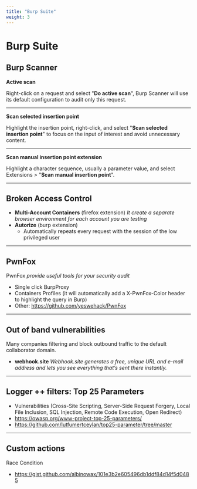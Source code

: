 ```yaml
---
title: "Burp Suite"
weight: 3
---
```


# Burp Suite


## Burp Scanner

**Active scan**

Right-click on a request and select "**Do active scan**", Burp Scanner will use its default configuration to audit only this request.

***

**Scan selected insertion point**

Highlight the insertion point, right-click, and select "**Scan selected insertion point**" to focus on the input of interest and avoid unnecessary content.

***

**Scan manual insertion point extension**

Highlight a character sequence, usually a parameter value, and select Extensions > "**Scan manual insertion point**".

---

## Broken Access Control

* **Multi-Account Containers** (firefox extension) _It create a separate browser environment for each account you are testing_
* **Autorize** (burp extension)
  * Automatically repeats every request with the session of the low privileged user

---

## PwnFox

PwnFox _provide useful tools for your security audit_

* Single click BurpProxy
* Containers Profiles (it will automatically add a X-PwnFox-Color header to highlight the query in Burp)
* Other: https://github.com/yeswehack/PwnFox

---

## Out of band vulnerabilities

Many companies filtering and block outbound traffic to the default collaborator domain.

* **webhook.site** _Webhook.site generates a free, unique URL and e-mail address and lets you see everything that’s sent there instantly._

---

## Logger ++ filters: Top 25 Parameters

* Vulnerabilities (Cross-Site Scripting, Server-Side Request Forgery, Local File Inclusion, SQL Injection, Remote Code Execution, Open Redirect)
* https://owasp.org/www-project-top-25-parameters/
* https://github.com/lutfumertceylan/top25-parameter/tree/master


---

## Custom actions

Race Condition
- https://gist.github.com/albinowax/101e3b2e605496db1ddf84d14f5d0485
